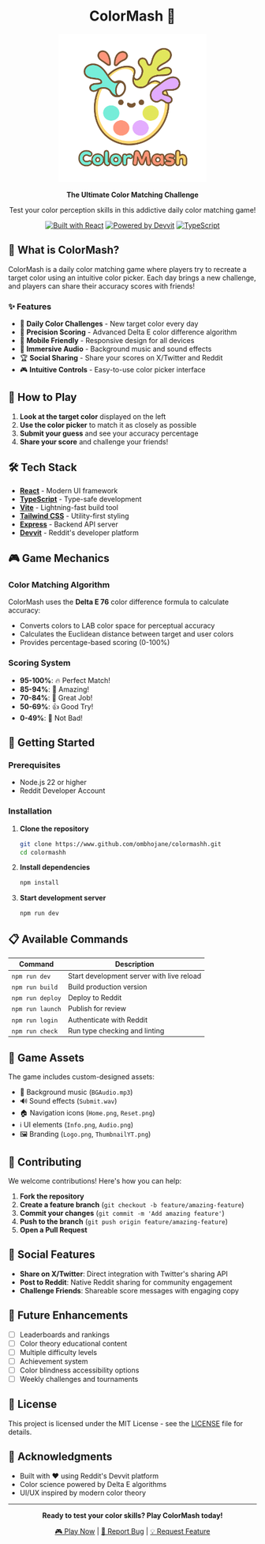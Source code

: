 <div align="center">

# ColorMash 🎨
</div>

<div align="center">
  <img src="src/client/public/Logo.png" alt="ColorMash Logo" width="300"/>
  
  **The Ultimate Color Matching Challenge**
  
  Test your color perception skills in this addictive daily color matching game!
  
  [![Built with React](https://img.shields.io/badge/Built%20with-React-61dafb?style=flat-square&logo=react)](https://react.dev/)
  [![Powered by Devvit](https://img.shields.io/badge/Powered%20by-Devvit-ff4500?style=flat-square&logo=reddit)](https://developers.reddit.com/)
  [![TypeScript](https://img.shields.io/badge/TypeScript-007acc?style=flat-square&logo=typescript&logoColor=white)](https://www.typescriptlang.org/)
</div>

## 🎯 What is ColorMash?

ColorMash is a daily color matching game where players try to recreate a target color using an intuitive color picker. Each day brings a new challenge, and players can share their accuracy scores with friends!

### ✨ Features

- 🎨 **Daily Color Challenges** - New target color every day
- 🎯 **Precision Scoring** - Advanced Delta E color difference algorithm
- 📱 **Mobile Friendly** - Responsive design for all devices
- 🎵 **Immersive Audio** - Background music and sound effects
- 🏆 **Social Sharing** - Share your scores on X/Twitter and Reddit
- 🎮 **Intuitive Controls** - Easy-to-use color picker interface

## 🚀 How to Play

1. **Look at the target color** displayed on the left
2. **Use the color picker** to match it as closely as possible
3. **Submit your guess** and see your accuracy percentage
4. **Share your score** and challenge your friends!

## 🛠️ Tech Stack

- **[React](https://react.dev/)** - Modern UI framework
- **[TypeScript](https://www.typescriptlang.org/)** - Type-safe development
- **[Vite](https://vite.dev/)** - Lightning-fast build tool
- **[Tailwind CSS](https://tailwindcss.com/)** - Utility-first styling
- **[Express](https://expressjs.com/)** - Backend API server
- **[Devvit](https://developers.reddit.com/)** - Reddit's developer platform

## 🎮 Game Mechanics

### Color Matching Algorithm
ColorMash uses the **Delta E 76** color difference formula to calculate accuracy:
- Converts colors to LAB color space for perceptual accuracy
- Calculates the Euclidean distance between target and user colors
- Provides percentage-based scoring (0-100%)

### Scoring System
- **95-100%**: 🔥 Perfect Match!
- **85-94%**: 🌟 Amazing!
- **70-84%**: 👏 Great Job!
- **50-69%**: 👍 Good Try!
- **0-49%**: 🎯 Not Bad!

## 🚀 Getting Started

### Prerequisites
- Node.js 22 or higher
- Reddit Developer Account

### Installation

1. **Clone the repository**
   ```bash
   git clone https://www.github.com/ombhojane/colormashh.git
   cd colormashh
   ```

2. **Install dependencies**
   ```bash
   npm install
   ```

3. **Start development server**
   ```bash
   npm run dev
   ```

## 📋 Available Commands

| Command | Description |
|---------|-------------|
| `npm run dev` | Start development server with live reload |
| `npm run build` | Build production version |
| `npm run deploy` | Deploy to Reddit |
| `npm run launch` | Publish for review |
| `npm run login` | Authenticate with Reddit |
| `npm run check` | Run type checking and linting |

## 🎨 Game Assets

The game includes custom-designed assets:
- 🎵 Background music (`BGAudio.mp3`)
- 🔊 Sound effects (`Submit.wav`)
- 🏠 Navigation icons (`Home.png`, `Reset.png`)
- ℹ️ UI elements (`Info.png`, `Audio.png`)
- 🖼️ Branding (`Logo.png`, `ThumbnailYT.png`)

## 🤝 Contributing

We welcome contributions! Here's how you can help:

1. **Fork the repository**
2. **Create a feature branch** (`git checkout -b feature/amazing-feature`)
3. **Commit your changes** (`git commit -m 'Add amazing feature'`)
4. **Push to the branch** (`git push origin feature/amazing-feature`)
5. **Open a Pull Request**

## 📱 Social Features

- **Share on X/Twitter**: Direct integration with Twitter's sharing API
- **Post to Reddit**: Native Reddit sharing for community engagement
- **Challenge Friends**: Shareable score messages with engaging copy

## 🎯 Future Enhancements

- [ ] Leaderboards and rankings
- [ ] Color theory educational content
- [ ] Multiple difficulty levels
- [ ] Achievement system
- [ ] Color blindness accessibility options
- [ ] Weekly challenges and tournaments

## 📄 License

This project is licensed under the MIT License - see the [LICENSE](LICENSE) file for details.

## 🙏 Acknowledgments

- Built with ❤️ using Reddit's Devvit platform
- Color science powered by Delta E algorithms
- UI/UX inspired by modern color theory

---

<div align="center">
  <strong>Ready to test your color skills? Play ColorMash today!</strong>
  
  [🎮 Play Now]() | [🐛 Report Bug](your-issues-url) | [💡 Request Feature](your-issues-url)
</div>
